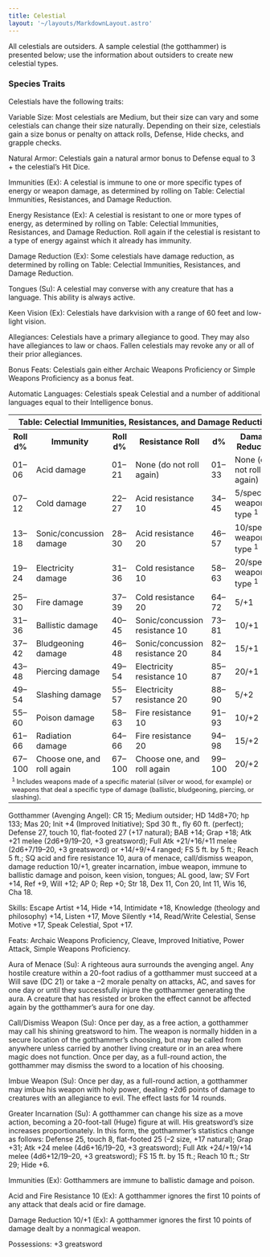 ```yaml
---
title: Celestial
layout: '~/layouts/MarkdownLayout.astro'
---
```

All celestials are outsiders. A sample celestial (the gotthammer) is presented
below; use the information about outsiders to create new celestial types.

###  Species Traits

Celestials have the following traits:

Variable Size: Most celestials are Medium, but their size can vary and some
celestials can change their size naturally. Depending on their size,
celestials gain a size bonus or penalty on attack rolls, Defense, Hide checks,
and grapple checks.

Natural Armor: Celestials gain a natural armor bonus to Defense equal to 3 +
the celestial’s Hit Dice.

Immunities (Ex): A celestial is immune to one or more specific types of energy
or weapon damage, as determined by rolling on Table: Celectial Immunities,
Resistances, and Damage Reduction.

Energy Resistance (Ex): A celestial is resistant to one or more types of
energy, as determined by rolling on Table: Celectial Immunities, Resistances,
and Damage Reduction. Roll again if the celestial is resistant to a type of
energy against which it already has immunity.

Damage Reduction (Ex): Some celestials have damage reduction, as determined by
rolling on Table: Celectial Immunities, Resistances, and Damage Reduction.

Tongues (Su): A celestial may converse with any creature that has a language.
This ability is always active.

Keen Vision (Ex): Celestials have darkvision with a range of 60 feet and low-
light vision.

Allegiances: Celestials have a primary allegiance to good. They may also have
allegiances to law or chaos. Fallen celestials may revoke any or all of their
prior allegiances.

Bonus Feats: Celestials gain either Archaic Weapons Proficiency or Simple
Weapons Proficiency as a bonus feat.

Automatic Languages: Celestials speak Celestial and a number of additional
languages equal to their Intelligence bonus.


<table> <tr> <th colspan="6"> Table: Celectial Immunities, Resistances, and Damage Reduction </th> </tr> <tr> <th> Roll d% </th> <th> Immunity </th> <th> Roll d% </th> <th> Resistance Roll </th> <th> d% </th> <th> Damage Reduction </th> </tr> <tr> <td> 01–06 </td> <td> Acid damage </td> <td> 01–21 </td> <td> None (do not roll again) </td> <td> 01–33 </td> <td> None (do not roll again) </td> </tr> <tr class="shaded"> <td> 07–12 </td> <td> Cold damage </td> <td> 22–27 </td> <td> Acid resistance 10 </td> <td> 34–45 </td> <td> 5/specific weapon type <sup> 1 </sup> </td> </tr> <tr> <td> 13–18 </td> <td> Sonic/concussion damage </td> <td> 28–30 </td> <td> Acid resistance 20 </td> <td> 46–57 </td> <td> 10/specific weapon type <sup> 1 </sup> </td> </tr> <tr class="shaded"> <td> 19–24 </td> <td> Electricity damage </td> <td> 31–36 </td> <td> Cold resistance 10 </td> <td> 58–63 </td> <td> 20/specific weapon type <sup> 1 </sup> </td> </tr> <tr> <td> 25–30 </td> <td> Fire damage </td> <td> 37–39 </td> <td> Cold resistance 20 </td> <td> 64–72 </td> <td> 5/+1 </td> </tr> <tr class="shaded"> <td> 31–36 </td> <td> Ballistic damage </td> <td> 40–45 </td> <td> Sonic/concussion resistance 10 </td> <td> 73–81 </td> <td> 10/+1 </td> </tr> <tr> <td> 37–42 </td> <td> Bludgeoning damage </td> <td> 46–48 </td> <td> Sonic/concussion resistance 20 </td> <td> 82–84 </td> <td> 15/+1 </td> </tr> <tr class="shaded"> <td> 43–48 </td> <td> Piercing damage </td> <td> 49–54 </td> <td> Electricity resistance 10 </td> <td> 85–87 </td> <td> 20/+1 </td> </tr> <tr> <td> 49–54 </td> <td> Slashing damage </td> <td> 55–57 </td> <td> Electricity resistance 20 </td> <td> 88–90 </td> <td> 5/+2 </td> </tr> <tr class="shaded"> <td> 55–60 </td> <td> Poison damage </td> <td> 58–63 </td> <td> Fire resistance 10 </td> <td> 91–93 </td> <td> 10/+2 </td> </tr> <tr> <td> 61–66 </td> <td> Radiation damage </td> <td> 64–66 </td> <td> Fire resistance 20 </td> <td> 94–98 </td> <td> 15/+2 </td> </tr> <tr class="shaded"> <td> 67–100 </td> <td> Choose one, and roll again </td> <td> 67–100 </td> <td> Choose one, and roll again </td> <td> 99–100 </td> <td> 20/+2 </td> </tr> <tr> <td colspan="6" style="text-align: left; font-size: .8em"> <sup> 1 </sup> Includes weapons made of a specific material (silver or wood, for example) or weapons that deal a specific type of damage (ballistic, bludgeoning, piercing, or slashing). </td> </tr> </table>



Gotthammer (Avenging Angel): CR 15; Medium outsider; HD 14d8+70; hp 133; Mas
20; Init +4 (Improved Initiative); Spd 30 ft., fly 60 ft. (perfect); Defense
27, touch 10, flat-footed 27 (+17 natural); BAB +14; Grap +18; Atk +21 melee
(2d6+9/19–20, +3 greatsword); Full Atk +21/+16/+11 melee (2d6+7/19–20, +3
greatsword) or +14/+9/+4 ranged; FS 5 ft. by 5 ft.; Reach 5 ft.; SQ acid and
fire resistance 10, aura of menace, call/dismiss weapon, damage reduction
10/+1, greater incarnation, imbue weapon, immune to ballistic damage and
poison, keen vision, tongues; AL good, law; SV Fort +14, Ref +9, Will +12; AP
0; Rep +0; Str 18, Dex 11, Con 20, Int 11, Wis 16, Cha 18.

Skills: Escape Artist +14, Hide +14, Intimidate +18, Knowledge (theology and
philosophy) +14, Listen +17, Move Silently +14, Read/Write Celestial, Sense
Motive +17, Speak Celestial, Spot +17.

Feats: Archaic Weapons Proficiency, Cleave, Improved Initiative, Power Attack,
Simple Weapons Proficiency.

Aura of Menace (Su): A righteous aura surrounds the avenging angel. Any
hostile creature within a 20-foot radius of a gotthammer must succeed at a
Will save (DC 21) or take a –2 morale penalty on attacks, AC, and saves for
one day or until they successfully injure the gotthammer generating the aura.
A creature that has resisted or broken the effect cannot be affected again by
the gotthammer’s aura for one day.

Call/Dismiss Weapon (Su): Once per day, as a free action, a gotthammer may
call his shining greatsword to him. The weapon is normally hidden in a secure
location of the gotthammer’s choosing, but may be called from anywhere unless
carried by another living creature or in an area where magic does not
function. Once per day, as a full-round action, the gotthammer may dismiss the
sword to a location of his choosing.

Imbue Weapon (Su): Once per day, as a full-round action, a gotthammer may
imbue his weapon with holy power, dealing +2d6 points of damage to creatures
with an allegiance to evil. The effect lasts for 14 rounds.

Greater Incarnation (Su): A gotthammer can change his size as a move action,
becoming a 20-foot-tall (Huge) figure at will. His greatsword’s size increases
proportionately. In this form, the gotthammer’s statistics change as follows:
Defense 25, touch 8, flat-footed 25 (–2 size, +17 natural); Grap +31; Atk +24
melee (4d6+16/19–20, +3 greatsword); Full Atk +24/+19/+14 melee (4d6+12/19–20,
+3 greatsword); FS 15 ft. by 15 ft.; Reach 10 ft.; Str 29; Hide +6.

Immunities (Ex): Gotthammers are immune to ballistic damage and poison.

Acid and Fire Resistance 10 (Ex): A gotthammer ignores the first 10 points of
any attack that deals acid or fire damage.

Damage Reduction 10/+1 (Ex): A gotthammer ignores the first 10 points of
damage dealt by a nonmagical weapon.

Possessions: +3 greatsword

